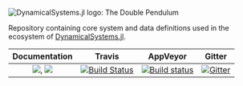 ![DynamicalSystems.jl logo: The Double Pendulum](https://i.imgur.com/nFQFdB0.gif)

Repository containing core system and data definitions used in the ecosystem of [DynamicalSystems.jl](https://juliadynamics.github.io/DynamicalSystems.jl/latest/).

| **Documentation**   |  **Travis**     | **AppVeyor** | Gitter |
|:--------:|:-------------------:|:-----:|:-----:|
|[![](https://img.shields.io/badge/docs-latest-blue.svg)](https://JuliaDynamics.github.io/DynamicalSystems.jl/latest), [![](https://img.shields.io/badge/docs-stable-blue.svg)](https://JuliaDynamics.github.io/DynamicalSystems.jl/stable) | [![Build Status](https://travis-ci.org/JuliaDynamics/DynamicalSystemsDef.jl.svg?branch=master)](https://travis-ci.org/JuliaDynamics/DynamicalSystemsDef.jl) | [![Build status](https://ci.appveyor.com/api/projects/status/iqss550vb2dik7b2?svg=true)](https://ci.appveyor.com/project/JuliaDynamics/dynamicalsystems-jl) | [![Gitter](https://img.shields.io/gitter/room/nwjs/nw.js.svg)](https://gitter.im/JuliaDynamics/Lobby)
